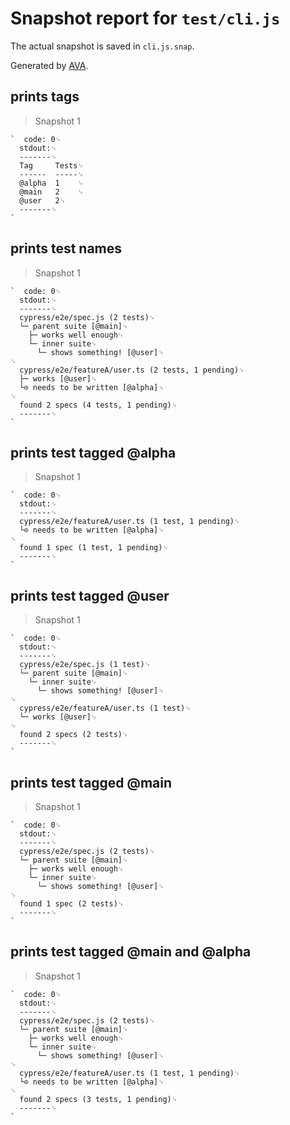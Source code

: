 # Snapshot report for `test/cli.js`

The actual snapshot is saved in `cli.js.snap`.

Generated by [AVA](https://avajs.dev).

## prints tags

> Snapshot 1

    `  code: 0␊
      stdout:␊
      -------␊
      Tag     Tests␊
      ------  -----␊
      @alpha  1    ␊
      @main   2    ␊
      @user   2␊
      -------␊
    `

## prints test names

> Snapshot 1

    `  code: 0␊
      stdout:␊
      -------␊
      cypress/e2e/spec.js (2 tests)␊
      └─ parent suite [@main]␊
        ├─ works well enough␊
        └─ inner suite␊
          └─ shows something! [@user]␊
    ␊
      cypress/e2e/featureA/user.ts (2 tests, 1 pending)␊
      ├─ works [@user]␊
      └⊙ needs to be written [@alpha]␊
    ␊
      found 2 specs (4 tests, 1 pending)␊
      -------␊
    `

## prints test tagged @alpha

> Snapshot 1

    `  code: 0␊
      stdout:␊
      -------␊
      cypress/e2e/featureA/user.ts (1 test, 1 pending)␊
      └⊙ needs to be written [@alpha]␊
    ␊
      found 1 spec (1 test, 1 pending)␊
      -------␊
    `

## prints test tagged @user

> Snapshot 1

    `  code: 0␊
      stdout:␊
      -------␊
      cypress/e2e/spec.js (1 test)␊
      └─ parent suite [@main]␊
        └─ inner suite␊
          └─ shows something! [@user]␊
    ␊
      cypress/e2e/featureA/user.ts (1 test)␊
      └─ works [@user]␊
    ␊
      found 2 specs (2 tests)␊
      -------␊
    `

## prints test tagged @main

> Snapshot 1

    `  code: 0␊
      stdout:␊
      -------␊
      cypress/e2e/spec.js (2 tests)␊
      └─ parent suite [@main]␊
        ├─ works well enough␊
        └─ inner suite␊
          └─ shows something! [@user]␊
    ␊
      found 1 spec (2 tests)␊
      -------␊
    `

## prints test tagged @main and @alpha

> Snapshot 1

    `  code: 0␊
      stdout:␊
      -------␊
      cypress/e2e/spec.js (2 tests)␊
      └─ parent suite [@main]␊
        ├─ works well enough␊
        └─ inner suite␊
          └─ shows something! [@user]␊
    ␊
      cypress/e2e/featureA/user.ts (1 test, 1 pending)␊
      └⊙ needs to be written [@alpha]␊
    ␊
      found 2 specs (3 tests, 1 pending)␊
      -------␊
    `
